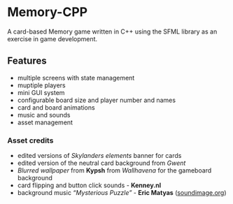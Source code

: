 # Memory-CPP

A card-based Memory game written in C++ using the SFML library as an exercise in game development.

## Features
* multiple screens with state management
* muptiple players
* mini GUI system
* configurable board size and player number and names
* card and board animations
* music and sounds
* asset management

### Asset credits
* edited versions of *Skylanders elements* banner for cards
* edited version of the neutral card background from *Gwent*
* *Blurred wallpaper* from **Kypsh** from *Wallhavena* for the gameboard background
* card flipping and button click sounds - **Kenney.nl**
* background music *“Mysterious Puzzle”* - **Eric Matyas** ([soundimage.org](https://soundimage.org/))

